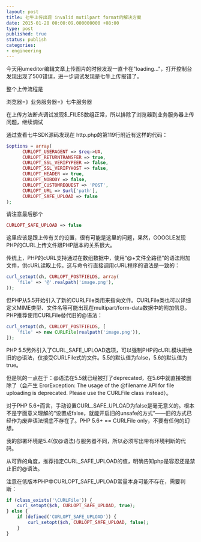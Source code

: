 ```yaml
---
layout: post
title: 七牛上传出现 invalid mutilpart format的解决方案
date: 2015-01-28 00:00:09.000000000 +08:00
type: post
published: true
status: publish
categories:
- engineering
---
```

今天用umeditor编辑文章上传图片的时候发现一直卡在"loading..."，打开控制台发现出现了500错误，进一步调试发现是七牛上传报错了。

整个上传流程是

浏览器=》业务服务器=》七牛服务器

在上传方法断点调试发现$_FILES数组正常，所以排除了浏览器到业务服务器上传问题，继续调试

通过查看七牛SDK源码发现在 http.php的第119行附近有这样的代码：

```php
$options = array(
      CURLOPT_USERAGENT => $req->UA,
      CURLOPT_RETURNTRANSFER => true,
      CURLOPT_SSL_VERIFYPEER => false,
      CURLOPT_SSL_VERIFYHOST => false,
      CURLOPT_HEADER => true,
      CURLOPT_NOBODY => false,
      CURLOPT_CUSTOMREQUEST => 'POST',
      CURLOPT_URL => $url['path'],
      CURLOPT_SAFE_UPLOAD => false
);
```

请注意最后那个

```php
CURLOPT_SAFE_UPLOAD => false
```

这里应该是跟上传有关的设置，很有可能是这里的问题，果然，GOOGLE发现PHP的CURL上传文件跟PHP版本的关系很大。

传统上，PHP的cURL支持通过在数组数据中，使用“@+文件全路径”的语法附加文件，供cURL读取上传。这与命令行直接调用cURL程序的语法是一致的：

```php
curl_setopt(ch, CURLOPT_POSTFIELDS, array(
    'file' => '@'.realpath('image.png'), 
));
```

但PHP从5.5开始引入了新的CURLFile类用来指向文件。CURLFile类也可以详细定义MIME类型、文件名等可能出现在multipart/form-data数据中的附加信息。PHP推荐使用CURLFile替代旧的@语法：

```php
curl_setopt(ch, CURLOPT_POSTFIELDS, [
    'file' => new CURLFile(realpath('image.png')), 
]); 
```

PHP 5.5另外引入了CURL_SAFE_UPLOAD选项，可以强制PHP的cURL模块拒绝旧的@语法，仅接受CURLFile式的文件。5.5的默认值为false，5.6的默认值为true。

但是坑的一点在于：@语法在5.5就已经被打了deprecated，在5.6中就直接被删除了（会产生 ErorException: The usage of the @filename API for file uploading is deprecated. Please use the CURLFile class instead）。

对于PHP 5.6+而言，手动设置CURL_SAFE_UPLOAD为false是毫无意义的。根本不是字面意义理解的“设置成false，就能开启旧的unsafe的方式”——旧的方式已经作为废弃语法彻底不存在了。PHP 5.6+ == CURLFile only，不要有任何的幻想。

我的部署环境是5.4(仅@语法)与服务器不同，所以必须写出带有环境判断的代码。

从可靠的角度，推荐指定CURL_SAFE_UPLOAD的值，明确告知php是容忍还是禁止旧的@语法。

注意在低版本PHP中CURLOPT_SAFE_UPLOAD常量本身可能不存在，需要判断：

```php
if (class_exists('\CURLFile')) {
    curl_setopt($ch, CURLOPT_SAFE_UPLOAD, true);
} else {
    if (defined('CURLOPT_SAFE_UPLOAD')) {
        curl_setopt($ch, CURLOPT_SAFE_UPLOAD, false);
    }
}
```
